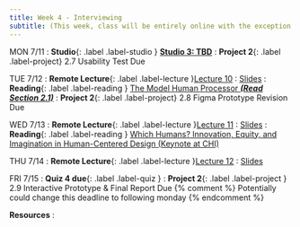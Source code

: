 ```yaml
---
title: Week 4 - Interviewing
subtitle: (This week, class will be entirely online with the exception of Studio.)
---
```


MON 7/11
: **Studio**{: .label .label-studio } [**Studio 3: TBD**](#)
: **Project 2**{: .label .label-project} 2.7 Usability Test Due


TUE 7/12
: **Remote Lecture**{: .label .label-lecture }[Lecture 10](https://bcourses.berkeley.edu/courses/1515859/external_tools/78985)
  : [Slides](https://drive.google.com/drive/folders/1QaZaZay39VsE3DDVGFWscu2TYw-M21s2?usp=sharing)
: **Reading**{: .label .label-reading } [The Model Human Processor **_(Read Section 2.1)_**](https://drive.google.com/file/d/1nyEJi3EVMs7AONeO1zUbmHCvHsaXvbTd/view?usp=sharing)
: **Project 2**{: .label .label-project} 2.8 Figma Prototype Revision Due

WED 7/13
: **Remote Lecture**{: .label .label-lecture }[Lecture 11](https://bcourses.berkeley.edu/courses/1515859/external_tools/78985)
: [Slides](https://drive.google.com/drive/folders/1QaZaZay39VsE3DDVGFWscu2TYw-M21s2?usp=sharing)
: **Reading**{: .label .label-reading } [Which Humans? Innovation, Equity, and Imagination in Human-Centered Design (Keynote at CHI)](https://www.youtube.com/watch?v=kDcz44ifdQw)


THU 7/14
: **Remote Lecture**{: .label .label-lecture }[Lecture 12](https://bcourses.berkeley.edu/courses/1515859/external_tools/78985)
  : [Slides](https://drive.google.com/drive/folders/1QaZaZay39VsE3DDVGFWscu2TYw-M21s2?usp=sharing)

FRI 7/15
: **Quiz 4 due**{: .label .label-quiz }
: **Project 2**{: .label .label-project } 2.9 Interactive Prototype & Final Report Due
{% comment %}
Potentially could change this deadline to following monday
{% endcomment %}

**Resources**
: 
